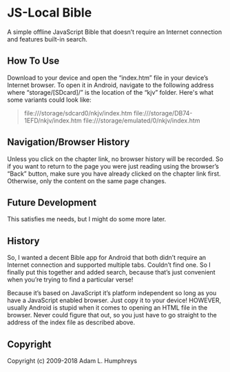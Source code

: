 # JS-Local Bible
A simple offline JavaScript Bible that doesn’t require an Internet connection and features built-in search.

## How To Use
Download to your device and open the “index.htm” file in your device’s Internet browser. To open it in Android, navigate to the following address where “storage/\[SDcard\]/” is the location of the “kjv” folder. Here's what some variants could look like:

> file:///storage/sdcard0/nkjv/index.htm
> file:///storage/DB74-1EFD/nkjv/index.htm
> file:///storage/emulated/0/nkjv/index.htm

## Navigation/Browser History
Unless you click on the chapter link, no browser history will be recorded. So if you want to return to the page you were just reading using the browser’s “Back” button, make sure you have already clicked on the chapter link first. Otherwise, only the content on the same page changes.

## Future Development
This satisfies me needs, but I might do some more later.

## History
So, I wanted a decent Bible app for Android that both didn’t require an Internet connection and supported multiple tabs. Couldn’t find one. So I finally put this together and added search, because that’s just convenient when you’re trying to find a particular verse!

Because it’s based on JavaScript it’s platform independent so long as you have a JavaScript enabled browser. Just copy it to your device! HOWEVER, usually Android is stupid when it comes to opening an HTML file in the browser. Never could figure that out, so you just have to go straight to the address of the index file as described above.

## Copyright
Copyright (c) 2009-2018 Adam L. Humphreys
